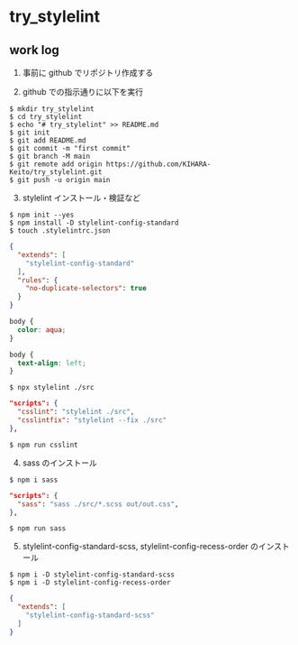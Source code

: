 # try_stylelint

## work log

1. 事前に github でリポジトリ作成する

2. github での指示通りに以下を実行

```
$ mkdir try_stylelint
$ cd try_stylelint
$ echo "# try_stylelint" >> README.md
$ git init
$ git add README.md
$ git commit -m "first commit"
$ git branch -M main
$ git remote add origin https://github.com/KIHARA-Keito/try_stylelint.git
$ git push -u origin main
```

3. stylelint インストール・検証など

```
$ npm init --yes
$ npm install -D stylelint-config-standard
$ touch .stylelintrc.json
```

```.stylelintrc.json
{
  "extends": [
    "stylelint-config-standard"
  ],
  "rules": {
    "no-duplicate-selectors": true
  }
}
```

```./src/test.css
body {
  color: aqua;
}

body {
  text-align: left;
}
```

```
$ npx stylelint ./src
```

```.package.json
"scripts": {
  "csslint": "stylelint ./src",
  "csslintfix": "stylelint --fix ./src"
},
```

```
$ npm run csslint
```

4. sass のインストール

```
$ npm i sass
```

```.package.json
"scripts": {
  "sass": "sass ./src/*.scss out/out.css",
},
```

```
$ npm run sass
```

5. stylelint-config-standard-scss, stylelint-config-recess-order のインストール

```
$ npm i -D stylelint-config-standard-scss
$ npm i -D stylelint-config-recess-order
```

```.stylelintrc.json
{
  "extends": [
    "stylelint-config-standard-scss"
  ]
}
```
